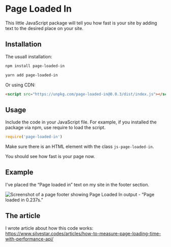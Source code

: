 # Page Loaded In

This little JavaScript package will tell you how fast is your site by adding text to the desired place on your site.

## Installation

The usuall installation:

```bash
npm install page-loaded-in
```

```bash
yarn add page-loaded-in
```

Or using CDN:

```html
<script src="https://unpkg.com/page-loaded-in@0.0.3/dist/index.js"></script>
```

## Usage

Include the code in your JavaScript file. For example, if you installed the package via npm, use require to load the script.

```js
require('page-loaded-in')
```

Make sure there is an HTML element with the class `js-page-loaded-in`.

You should see how fast is your page now.

## Example

I've placed the “Page loaded in” text on my site in the footer section.

![Screenshot of a page footer showing Page Loaded In output - “Page loaded in 0.237s.”](https://res.cloudinary.com/starbist/image/upload/v1680254395/page-loaded-in_bzopkl.png)

## The article

I wrote article about how this code works: https://www.silvestar.codes/articles/how-to-measure-page-loading-time-with-performance-api/
